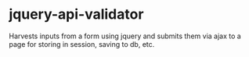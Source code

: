 jquery-api-validator
====================

Harvests inputs from a form using jquery and submits them via ajax to a page for storing in session, saving to db, etc.
